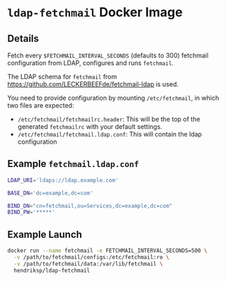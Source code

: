 # `ldap-fetchmail` Docker Image

## Details

Fetch every `$FETCHMAIL_INTERVAL_SECONDS` (defaults to 300) fetchmail configuration from LDAP, configures and runs `fetchmail`.

The LDAP schema for `fetchmail` from https://github.com/LECKERBEEFde/fetchmail-ldap is used.

You need to provide configuration by mounting `/etc/fetchmail`, in which two files are expected:

* `/etc/fetchmail/fetchmailrc.header`: This will be the top of the generated `fetchmailrc` with your default settings.
* `/etc/fetchmail/fetchmail.ldap.conf`: This will contain the ldap configuration

## Example `fetchmail.ldap.conf`

``` sh
LDAP_URI='ldaps://ldap.example.com'

BASE_DN='dc=example,dc=com'

BIND_DN="cn=fetchmail,ou=Services,dc=example,dc=com"
BIND_PW='*****'
```

## Example Launch

``` sh
docker run --name fetchmail -e FETCHMAIL_INTERVAL_SECONDS=500 \
  -v /path/to/fetchmail/configs:/etc/fetchmail:ro \
  -v /path/to/fetchmail/data:/var/lib/fetchmail \
  hendriksp/ldap-fetchmail
```
